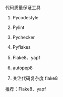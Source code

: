 代码质量保证工具

1. Pycodestyle

2. Pylint

3. Pychecker

4. Pyflakes

5. Flake8、yapf

6. autopep8

7. 关注代码复杂度 flake8

推荐：Flake8、yapf





